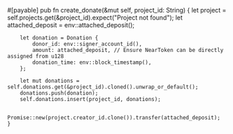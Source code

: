   #[payable]
    pub fn create_donate(&mut self, project_id: String) {
        let project = self.projects.get(&project_id).expect("Project not found");
        let attached_deposit = env::attached_deposit();
    
        let donation = Donation {
            donor_id: env::signer_account_id(),
            amount: attached_deposit, // Ensure NearToken can be directly assigned from u128
            donation_time: env::block_timestamp(),
        };
    
        let mut donations = self.donations.get(&project_id).cloned().unwrap_or_default();
        donations.push(donation);
        self.donations.insert(project_id, donations);
    
        Promise::new(project.creator_id.clone()).transfer(attached_deposit);
    }

    
